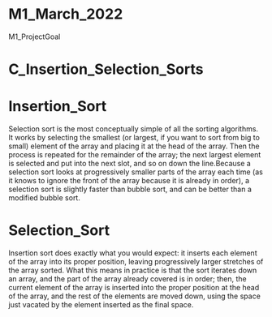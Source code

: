 # M1_March_2022

 M1_ProjectGoal

# C_Insertion_Selection_Sorts

# Insertion_Sort 
Selection sort is the most conceptually simple of all the sorting algorithms. It works by selecting the smallest (or largest, if you want to sort from big to small) element of the array and placing it at the head of the array. Then the process is repeated for the remainder of the array; the next largest element is selected and put into the next slot, and so on down the line.Because a selection sort looks at progressively smaller parts of the array each time (as it knows to ignore the front of the array because it is already in order), a selection sort is slightly faster than bubble sort, and can be better than a modified bubble sort.

# Selection_Sort
Insertion sort does exactly what you would expect: it inserts each element of the array into its proper position, leaving progressively larger stretches of the array sorted. What this means in practice is that the sort iterates down an array, and the part of the array already covered is in order; then, the current element of the array is inserted into the proper position at the head of the array, and the rest of the elements are moved down, using the space just vacated by the element inserted as the final space.
